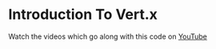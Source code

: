 # Introduction To Vert.x

Watch the videos which go along with this code on [YouTube](https://www.youtube.com/playlist?list=PLkeCJDaCC2ZsnySdg04Aq9D9FpAZY6K5D)